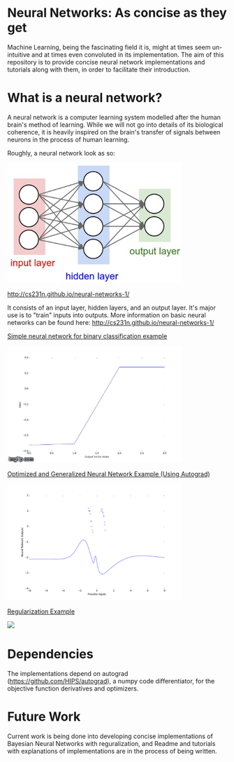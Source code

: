 # Neural Networks: As concise as they get

Machine Learning, being the fascinating field it is, might at times seem un-intuitive and at times even convoluted in its implementation. The aim of this repository is to provide concise neural network implementations and tutorials along with them, in order to facilitate their introduction.

# What is a neural network?

A neural network is a computer learning system modelled after the human brain's method of learning. While we will not go into details of its biological coherence, it is heavily inspired on the brain's transfer of signals between neurons in the process of human learning.

Roughly, a neural network look as so:

<img src="tutorials/neural_net.jpeg" width="400">

http://cs231n.github.io/neural-networks-1/


It consists of an input layer, hidden layers, and an output layer. It's major use is to "train" inputs into outputs. More information on basic neural networks can be found here: http://cs231n.github.io/neural-networks-1/

[Simple neural network for binary classification example](tutorials/simple_neural_network_example.md)

<img src="tutorials/neural_net_backprop.gif" width="400">

[Optimized and Generalized Neural Network Example (Using Autograd)](tutorials/optimized_neural_network_example.md)

<img src="tutorials/neural_net_optimized.gif" width="400">

[Regularization Example](tutorials/regularization_example.md)

<img src="regularization01.gif" width="800">

# Dependencies

The implementations depend on autograd (https://github.com/HIPS/autograd), a numpy code differentiator, for the objective function derivatives and optimizers. 

# Future Work

Current work is being done into developing concise implementations of Bayesian Neural Networks with reguralization, and Readme and tutorials with explanations of implementations are in the process of being written. 
